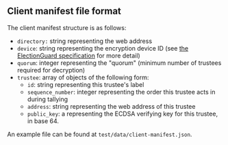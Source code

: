 ## Client manifest file format

The client manifest structure is as follows:

* `directory:` string representing the web address
* `device`: string representing the encryption device ID (see [the ElectionGuard specification](https://microsoft.github.io/electionguard-python/2_Encrypt_Ballots/#process) for more detail)
* `quorum`: integer representing the "quorum" (minimum number of trustees required for decryption)
* `trustee`: array of objects of the following form:
    * `id`: string representing this trustee's label
    * `sequence_number`: integer representing the order this trustee acts in during tallying
    * `address`: string representing the web address of this trustee
    * `public_key`: a representing the ECDSA verifying key for this trustee, in base 64.
  
An example file can be found at `test/data/client-manifest.json`.